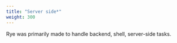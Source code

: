 ```yaml
---
title: "Server side*"
weight: 300
---
```


Rye was primarily made to handle backend, shell, server-side tasks.
